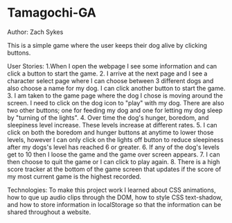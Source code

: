 # Tamagochi-GA
Author: Zach Sykes 

This is a simple game where the user keeps their dog alive by clicking buttons.

User Stories: 
1.When I open the webpage I see some information and can click a button to start the game. 
2. I arrive at the next page and I see a character select page where I can choose between 3 different dogs and also choose a name for my dog. I can click another button to start the game.
3. I am taken to the game page where the dog I chose is moving around the screen. I need to click on the dog icon to "play" with my dog. There are also two other buttons; one for feeding my dog and one for letting my dog sleep by "turning of the lights".
4. Over time the dog's hunger, boredom, and sleepiness level increase. These levels increase at different rates. 
5. I can click on both the boredom and hunger buttons at anytime to lower those levels, however I can only click on the lights off button to reduce sleepiness after my dogs's level has reached 6 or greater. 
6. If any of the dog's levels get to 10 then I loose the game and the game over screen appears. 
7. I can then choose to quit the game or I can click to play again. 
8. There is a high score tracker at the bottom of the game screen that updates if the score of my most current game is the highest recorded. 

Technologies: 
To make this project work I learned about CSS animations, how to que up audio clips through the DOM, how to style CSS text-shadow, and how to store information in localStorage so that the information can be shared throughout a website. 
